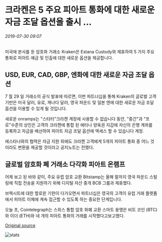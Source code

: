 # 크라켄은 5 주요 피아트 통화에 대한 새로운 자금 조달 옵션을 출시 ...

###### 2019-07-30 09:07

미국에 본사를 둔 암호화 거래소 Kraken은 Estana Custody와 제휴하여 5 가지 주요 통화로 피아트 예금 및 인출에 대한 새로운 옵션을 제공합니다.

## USD, EUR, CAD, GBP, 엔화에 대한 새로운 자금 조달 옵션

7 월 29 일 거래소의 공식 발표에 따르면, 이번 파트너십을 통해 Kraken의 글로벌 고객 기반은 미국 달러, 유로, 캐나다 달러, 영국 파운드 및 일본 엔에 대한 새로운 자금 조달 옵션을 이용할 수 있게 될 것입니다.

새로운 onramps는 "스타터"크라켄 계정에 사용할 수 없습니다 동안, "중간"과 "프로"수준의 상인은 고객의 크라켄에 통합 된 에타나 양육권 지갑에 자신의 은행 계좌를 등록하고 자금을 배선하여 피아트 자금 조달 옵션에 액세스 할 수 있습니다 계정.

에스타나와의 협력은 자금 지원 외에도 크라켄 고객에게 5개의 피아트 통화 중 어느 것이라도 변환을 제공할 것이라고 공지노트는 전했다.

## 글로벌 암호화 폐 거래소 다각화 피아트 온램프

어제 보고 된 바와 같이, 주요 유럽 암호 교환 Bitstamp는 올해 말까지 영국 파운드 스털링에 직접 전송을 지원하기 위해 디지털 자산 중개 BCB 그룹과 제휴했다.

브렉시트에 대한 할로윈 기한이 다가오면서 파트너십은 영국의 고객이 유럽 거래 플랫폼에서 피아트 이체에 계속 접근할 수 있도록 하는 중요한 단계입니다.

오늘 초, Cointelegraph는 스위스 통합 암호 화폐 교환 스마트 용맹은 비트 코인 (BTC)와 이더 (ETH)와 네 개의 피아트 통화의 거래를 시작했다고보고했다.

[Original source](https://cointelegraph.com/news/kraken-rolls-out-new-funding-options-for-5-major-fiat-currencies)

![stats](https://c.statcounter.com/11760860/0/a89fa40b/1/ "stats")